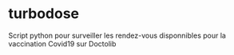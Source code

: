 # turbodose
Script python pour surveiller les rendez-vous disponnibles pour la vaccination Covid19 sur Doctolib

